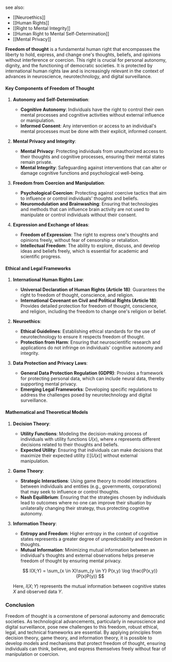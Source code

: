 see also:
- [[Neuroethics]]
- [[Human Rights]]
- [[Right to Mental Integrity]]
- [[Human Right to Mental Self-Determination]]
- [[Mental Privacy]]

**Freedom of thought** is a fundamental human right that encompasses the liberty to hold, express, and change one's thoughts, beliefs, and opinions without interference or coercion. This right is crucial for personal autonomy, dignity, and the functioning of democratic societies. It is protected by international human rights law and is increasingly relevant in the context of advances in neuroscience, neurotechnology, and digital surveillance.

#### Key Components of Freedom of Thought

1. **Autonomy and Self-Determination**:
   - **Cognitive Autonomy**: Individuals have the right to control their own mental processes and cognitive activities without external influence or manipulation.
   - **Informed Consent**: Any intervention or access to an individual's mental processes must be done with their explicit, informed consent.

2. **Mental Privacy and Integrity**:
   - **Mental Privacy**: Protecting individuals from unauthorized access to their thoughts and cognitive processes, ensuring their mental states remain private.
   - **Mental Integrity**: Safeguarding against interventions that can alter or damage cognitive functions and psychological well-being.

3. **Freedom from Coercion and Manipulation**:
   - **Psychological Coercion**: Protecting against coercive tactics that aim to influence or control individuals' thoughts and beliefs.
   - **Neuromodulation and Brainwashing**: Ensuring that technologies and methods that can influence brain activity are not used to manipulate or control individuals without their consent.

4. **Expression and Exchange of Ideas**:
   - **Freedom of Expression**: The right to express one's thoughts and opinions freely, without fear of censorship or retaliation.
   - **Intellectual Freedom**: The ability to explore, discuss, and develop ideas and beliefs freely, which is essential for academic and scientific progress.

#### Ethical and Legal Frameworks

1. **International Human Rights Law**:
   - **Universal Declaration of Human Rights (Article 18)**: Guarantees the right to freedom of thought, conscience, and religion.
   - **International Covenant on Civil and Political Rights (Article 18)**: Provides detailed protection for freedom of thought, conscience, and religion, including the freedom to change one's religion or belief.

2. **Neuroethics**:
   - **Ethical Guidelines**: Establishing ethical standards for the use of neurotechnology to ensure it respects freedom of thought.
   - **Protection from Harm**: Ensuring that neuroscientific research and applications do not infringe on individuals' cognitive autonomy and integrity.

3. **Data Protection and Privacy Laws**:
   - **General Data Protection Regulation (GDPR)**: Provides a framework for protecting personal data, which can include neural data, thereby supporting mental privacy.
   - **Emerging Legal Frameworks**: Developing specific regulations to address the challenges posed by neurotechnology and digital surveillance.

#### Mathematical and Theoretical Models

1. **Decision Theory**:
   - **Utility Functions**: Modeling the decision-making process of individuals with utility functions $U(x)$, where $x$ represents different decisions related to their thoughts and beliefs.
   - **Expected Utility**: Ensuring that individuals can make decisions that maximize their expected utility $\mathbb{E}[U(x)]$ without external manipulation.

2. **Game Theory**:
   - **Strategic Interactions**: Using game theory to model interactions between individuals and entities (e.g., governments, corporations) that may seek to influence or control thoughts.
   - **Nash Equilibrium**: Ensuring that the strategies chosen by individuals lead to outcomes where no one can improve their situation by unilaterally changing their strategy, thus protecting cognitive autonomy.

3. **Information Theory**:
   - **Entropy and Freedom**: Higher entropy in the context of cognitive states represents a greater degree of unpredictability and freedom in thoughts.
   - **Mutual Information**: Minimizing mutual information between an individual's thoughts and external observations helps preserve freedom of thought by ensuring mental privacy.

   $$ I(X;Y) = \sum_{x \in X}\sum_{y \in Y} P(x,y) \log \frac{P(x,y)}{P(x)P(y)} $$

   Here, $I(X;Y)$ represents the mutual information between cognitive states $X$ and observed data $Y$.

### Conclusion

Freedom of thought is a cornerstone of personal autonomy and democratic societies. As technological advancements, particularly in neuroscience and digital surveillance, pose new challenges to this freedom, robust ethical, legal, and technical frameworks are essential. By applying principles from decision theory, game theory, and information theory, it is possible to develop models and mechanisms that protect freedom of thought, ensuring individuals can think, believe, and express themselves freely without fear of manipulation or coercion.